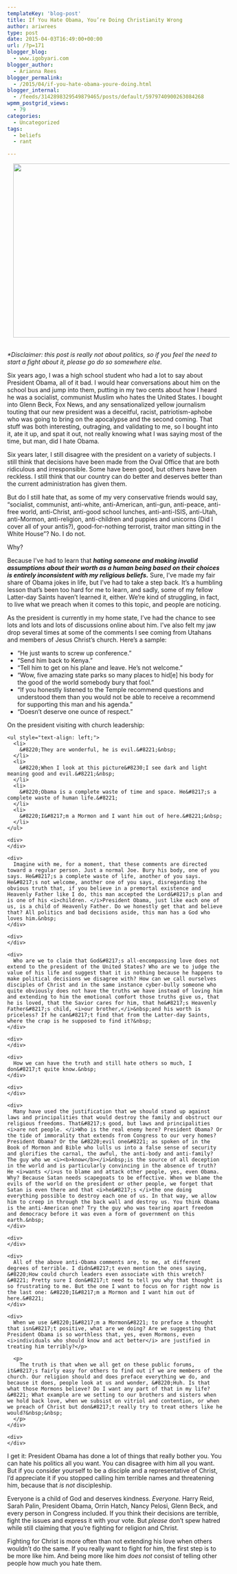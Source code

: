 ```yaml
---
templateKey: 'blog-post'
title: If You Hate Obama, You’re Doing Christianity Wrong
author: ariwrees
type: post
date: 2015-04-03T16:49:00+00:00
url: /?p=171
blogger_blog:
  - www.igobyari.com
blogger_author:
  - Arianna Rees
blogger_permalink:
  - /2015/04/if-you-hate-obama-youre-doing.html
blogger_internal:
  - /feeds/3142898329549879465/posts/default/5979740900263084268
wpmm_postgrid_views:
  - 79
categories:
  - Uncategorized
tags:
  - beliefs
  - rant

---
```

<div dir="ltr" style="text-align: left;">
  <div style="clear: both; text-align: center;">
    <a href="http://www.igobyari.com/wp-content/uploads/2015/04/Obama.jpg" style="margin-left: 1em; margin-right: 1em;"><img border="0" src="http://www.igobyari.com/wp-content/uploads/2015/04/Obama.jpg" height="404" width="640" /></a>
  </div>
  
  <div style="text-align: center;">
    <i><br /></i>
  </div>
  
  <p>
    <i>*Disclaimer: this post is really not about politics, so if you feel the need to start a fight about it, please go do so somewhere else.&nbsp;</i>
  </p>
  
  <p>
    Six years ago, I was a high school student who had a lot to say about President Obama, all of it bad. I would hear conversations about him on the school bus and jump into them, putting in my two cents about how I heard he was a socialist, communist Muslim who hates the United States. I bought into Glenn Beck, Fox News, and any sensationalized yellow journalism touting that our new president was a deceitful, racist, patriotism-aphobe who was going to bring on the apocalypse and the second coming. That stuff was both interesting, outraging, and validating to me, so I bought into it, ate it up, and spat it out, not really knowing what I was saying most of the time, but man, did I hate Obama.
  </p>
  
  <p>
    Six years later, I still disagree with the president on a variety of subjects. I still think that decisions have been made from the Oval Office that are both ridiculous and irresponsible. Some have been good, but others have been reckless. I still think that our country can do better and deserves better than the current administration has given them.
  </p>
  
  <p>
    But do I still hate that, as some of my very conservative friends would say, &#8220;socialist, communist, anti-white, anti-American, anti-gun, anti-peace, anti-free world, anti-Christ, anti-good school lunches, anti-anti-ISIS, anti-Utah, anti-Mormon, anti-religion, anti-children and puppies and unicorns (Did I cover all of your antis?), good-for-nothing terrorist, traitor man sitting in the White House&#8221;? No. I do not.
  </p>
  
  <p>
    Why?
  </p>
  
  <p>
    Because I&#8217;ve had to learn that <i><b>hating someone and making invalid assumptions about their worth as a human being based on their choices is entirely inconsistent with my religious beliefs.</b>&nbsp;</i>Sure, I&#8217;ve made my fair share of Obama jokes in life, but I&#8217;ve had to take a step back.&nbsp;It&#8217;s a humbling lesson that&#8217;s been too hard for me to learn, and sadly, some of my fellow Latter-day Saints haven&#8217;t learned it, either. We&#8217;re kind of struggling, in fact, to live what we preach when it comes to this topic, and people are noticing.
  </p>
  
  <p>
    <a name='more'></a>As the president is currently in my home state, I&#8217;ve had the chance to see lots and lots and lots of discussions online about him. I&#8217;ve also felt my jaw drop several times at some of the comments I see coming from Utahans and members of Jesus Christ&#8217;s church. Here&#8217;s a sample:
  </p>
  
  <ul style="text-align: left;">
    <li>
      &#8220;He just wants to screw up conference.&#8221;
    </li>
    <li>
      &#8220;Send him back to Kenya.&#8221;
    </li>
    <li>
      &#8220;Tell him to get on his plane and leave. He&#8217;s not welcome.&#8221;&nbsp;
    </li>
    <li>
      &#8220;Wow, five amazing state parks so many places to hid[e] his body for the good of the world somebody bury that fool.&#8221;&nbsp;
    </li>
    <li>
      &#8220;If you honestly listened to the Temple recommend questions and understood them than you would not be able to receive a recommend for supporting this man and his agenda.&#8221;&nbsp;
    </li>
    <li>
      &#8220;Doesn&#8217;t deserve one ounce of respect.&#8221; &nbsp;
    </li>
  </ul>
  
  <div>
    On the president visiting with church leadership:</p> 
    
    <ul style="text-align: left;">
      <li>
        &#8220;They are wonderful, he is evil.&#8221;&nbsp;
      </li>
      <li>
        &#8220;When I look at this picture&#8230;I see dark and light meaning good and evil.&#8221;&nbsp;
      </li>
      <li>
        &#8220;Obama is a complete waste of time and space. He&#8217;s a complete waste of human life.&#8221;
      </li>
      <li>
        &#8220;I&#8217;m a Mormon and I want him out of here.&#8221;&nbsp;
      </li>
    </ul>
    
    <div>
    </div>
    
    <div>
      Imagine with me, for a moment, that these comments are directed toward a regular person. Just a normal Joe. Bury his body, one of you says. He&#8217;s a complete waste of life, another of you says. He&#8217;s not welcome, another one of you says, disregarding the obvious truth that, if you believe in a premortal existence and Heavenly Father like I do, this man accepted the Lord&#8217;s plan and is one of his <i>children. </i>President Obama, just like each one of us, is a child of Heavenly Father. Do we honestly get that and believe that? All politics and bad decisions aside, this man has a God who loves him.&nbsp;
    </div>
    
    <div>
    </div>
    
    <div>
      Who are we to claim that God&#8217;s all-encompassing love does not extend to the president of the United States? Who are we to judge the value of his life and suggest that it is nothing because he happens to make political decisions we disagree with? How can we call ourselves disciples of Christ and in the same instance cyber-bully someone who quite obviously does not have the truths we have instead of loving him and extending to him the emotional comfort those truths give us, that he is loved, that the Savior cares for him, that he&#8217;s Heavenly Father&#8217;s child, <i>our brother,</i>&nbsp;and his worth is priceless? If he can&#8217;t find that from the Latter-day Saints, where the crap is he supposed to find it?&nbsp;
    </div>
    
    <div>
    </div>
    
    <div>
      How we can have the truth and still hate others so much, I don&#8217;t quite know.&nbsp;
    </div>
    
    <div>
    </div>
    
    <div>
      Many have used the justification that we should stand up against laws and principalities that would destroy the family and obstruct our religious freedoms. That&#8217;s good, but laws and principalities <i>are not people. </i>Who is the real enemy here? President Obama? Or the tide of immorality that extends from Congress to our very homes? President Obama? Or the &#8220;evil one&#8221; as spoken of in the Book of Mormon and Bible who lulls us into a false sense of security and glorifies the carnal, the awful, the anti-body and anti-family? The guy who we <i><b>know</b></i>&nbsp;is the source of all deception in the world and is particularly convincing in the absence of truth? He <i>wants </i>us to blame and attack other people, yes, even Obama. Why? Because Satan needs scapegoats to be effective. When we blame the evils of the world on the president or other people, we forget that Satan is even there and that <i>he&#8217;s </i>the one doing everything possible to destroy each one of us. In that way, we allow him to creep in through the back wall and destroy us. You think Obama is the anti-American one? Try the guy who was tearing apart freedom and democracy before it was even a form of government on this earth.&nbsp;
    </div>
    
    <div>
    </div>
    
    <div>
      All of the above anti-Obama comments are, to me, at different degrees of terrible. I didn&#8217;t even mention the ones saying, &#8220;How could church leaders even associate with this wretch?&#8221; Pretty sure I don&#8217;t need to tell you why that thought is so frustrating to me. But the one I want to focus on for right now is the last one: &#8220;I&#8217;m a Mormon and I want him out of here.&#8221;
    </div>
    
    <div>
      When we use &#8220;I&#8217;m a Mormon&#8221; to preface a thought that isn&#8217;t positive, what are we doing? Are we suggesting that President Obama is so worthless that, yes, even Mormons, even <i>individuals who should know and act better</i> are justified in treating him terribly?</p> 
      
      <p>
        The truth is that when we all get on these public forums, it&#8217;s fairly easy for others to find out if we are members of the church. Our religion should and does preface everything we do, and because it does, people look at us and wonder, &#8220;Huh. Is that what those Mormons believe? Do I want any part of that in my life?&#8221; What example are we setting to our brothers and sisters when we hold back love, when we subsist on vitriol and contention, or when we preach of Christ but don&#8217;t really try to treat others like he would?&nbsp;&nbsp;
      </p>
    </div>
    
    <div>
    </div>
  </div>
  
  <div>
    I get it: President Obama has done a lot of things that really bother you. You can hate his politics all you want. You can disagree with him all you want. But if you consider yourself to be a disciple and a representative of Christ, I&#8217;d appreciate it if you stopped calling him terrible names and threatening him, because that <i>is not</i>&nbsp;discipleship.&nbsp;
  </div>
  
  <p>
    Everyone is a child of God and deserves kindness. <i>Everyone. </i>Harry Reid, Sarah Palin, President Obama, Orrin Hatch, Nancy Pelosi, Glenn Beck, and every person in Congress included. If you think their decisions are terrible, fight the issues and express it with your vote. But <i>please </i>don&#8217;t spew hatred while still claiming that you&#8217;re fighting for religion and Christ.
  </p>
  
  <p>
    Fighting for Christ is more often than not extending his love when others wouldn&#8217;t do the same. If you really want to fight for him, the first step is to be more like him. And being more like him <i>does not </i>consist of telling other people how much you hate them.
  </p>
</div>